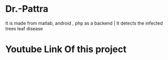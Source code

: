 # Dr.-Pattra
It is made from matlab, android , php as a backend | It detects the infected trees leaf disease 


# Youtube Link Of this project
